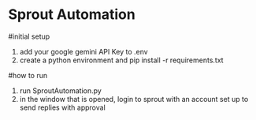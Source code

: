 # Sprout Automation

#initial setup
1. add your google gemini API Key to .env
2. create a python environment and pip install -r requirements.txt

#how to run
1. run SproutAutomation.py
2. in the window that is opened, login to sprout with an account set up to send replies with approval